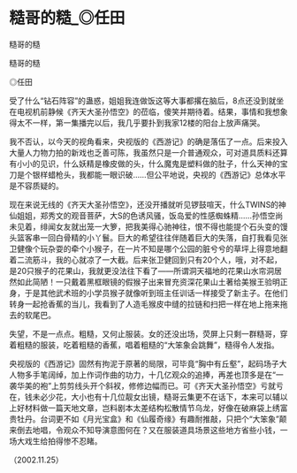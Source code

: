 # 糙哥的糙_◎任田

糙哥的糙

糙哥的糙

◎任田

受了什么“钻石阵容”的蛊惑，姐姐我连做饭这等大事都撂在脑后，8点还没到就坐在电视机前静候《齐天大圣孙悟空》的莅临，傻笑并期待着。结果，事情和我想象得太不一样，第一集播完以后，我几乎要扑到我家12楼的阳台上放声痛哭。

我不否认，以今天的视角看来，央视版的《西游记》的确是落伍了一点。后来投入大量人力物力拍的新戏也乏善可陈，我虽然只是一介普通观众，可对道具质料还算有小小的见识，什么妖精是橡皮做的头，什么魔鬼是塑料做的肚子，什么天神的宝刀是个银样蜡枪头，我都能一眼识破……但公平地说，央视的《西游记》总体水平是不容质疑的。

现在来说无线的《齐天大圣孙悟空》，还没开播就听见锣鼓喧天，什么TWINS的神仙姐姐，郑秀文的观音菩萨，大S的色诱风骚，饭岛爱的性感蜘蛛精……孙悟空尚未见着，绯闻女友就出笼一大箩，把我美得心驰神往，恨不得也能提个石头变的馒头篮客串一回白骨精的小丫鬟。巨大的希望往往伴随着巨大的失落，自打我看见张卫健像个玩杂耍的牵个小猴子，在一片不知是哪个公园的脏兮兮的草坪上得意地翻着二流筋斗，我的心就凉了一大截。后来张卫健回到只有20个人，哦，对不起，是20只猴子的花果山，我就更没法往下看了——所谓洞天福地的花果山水帘洞居然如此简陋！一只戴着黑框眼镜的假猴子出来冒充资深花果山土著给美猴王验明正身，于是其他武术班的小学员猴子就像听到班主任训话一样接受了新主子。在他们转身一起抢香蕉的当儿，我看到了人造毛猴皮中缝的拉链和扫把一样在地上拖来拖去的软尾巴。

失望，不是一点点。粗糙，又何止服装。女的还没出场，荧屏上只剩一群糙哥，穿着粗糙的服装，吃着粗糙的香蕉，唱着粗糙的“大笨象会跳舞”，糙得令人发指。

央视版的《西游记》固然有拘泥于原著的局限，可毕竟“胸中有丘壑”，起码场子大人物多手笔阔绰，加上作词作曲的功力，十几亿观众的追捧，再差也顶多是在“一袭华美的袍”上剪剪线头开个斜衩，修修边幅而已。可《齐天大圣孙悟空》亏就亏在，钱未必少花，大小也有十几位靓女出镜，糙哥云集更不在话下，本来可以辅以上好材料做一篇天地文章，岂料剧本太差结构松散情节乌龙，好像在破麻袋上绣富贵牡丹。台词更不如《月光宝盒》和《仙履奇缘》有趣耐推敲，只把个“大笨象”颠来倒去地唱，令观众不知导演意图何在？又在服装道具场景这些地方省些小钱，一场大戏生给拍得惨不忍睹。

（2002.11.25）